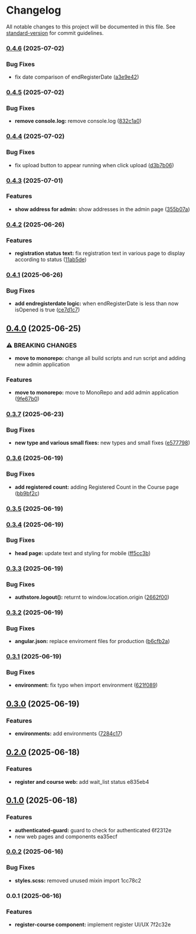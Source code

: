 # Changelog

All notable changes to this project will be documented in this file. See [standard-version](https://github.com/conventional-changelog/standard-version) for commit guidelines.

### [0.4.6](https://github.com/sspf-dss/sspf-web/compare/v0.4.5...v0.4.6) (2025-07-02)


### Bug Fixes

* fix date comparison of endRegisterDate ([a3e9e42](https://github.com/sspf-dss/sspf-web/commit/a3e9e42023bd61c7ad29a7b36a9d27c58518cb26))

### [0.4.5](https://github.com/sspf-dss/sspf-web/compare/v0.4.4...v0.4.5) (2025-07-02)


### Bug Fixes

* **remove console.log:** remove console.log ([832c1a0](https://github.com/sspf-dss/sspf-web/commit/832c1a0224456e637a6a3327791d90672e88e4bc))

### [0.4.4](https://github.com/sspf-dss/sspf-web/compare/v0.4.3...v0.4.4) (2025-07-02)


### Bug Fixes

* fix upload button to appear running when click upload ([d3b7b06](https://github.com/sspf-dss/sspf-web/commit/d3b7b06e37aba4d1fd400bd15bed52aee031952b))

### [0.4.3](https://github.com/sspf-dss/sspf-web/compare/v0.4.2...v0.4.3) (2025-07-01)


### Features

* **show address for admin:** show addresses in the admin page ([355b07a](https://github.com/sspf-dss/sspf-web/commit/355b07ad8f2d843bacd5a2ee5aa7e4943bf88ae5))

### [0.4.2](https://github.com/sspf-dss/sspf-web/compare/v0.4.1...v0.4.2) (2025-06-26)


### Features

* **registration status text:** fix registration text in various page to display according to status ([11ab5de](https://github.com/sspf-dss/sspf-web/commit/11ab5de5f0c16f796d544aeef261f0f7edd33b7b))

### [0.4.1](https://github.com/sspf-dss/sspf-web/compare/v0.4.0...v0.4.1) (2025-06-26)


### Bug Fixes

* **add endregisterdate logic:** when endRegisterDate is less than now isOpened is true ([ce7d1c7](https://github.com/sspf-dss/sspf-web/commit/ce7d1c72bb89d5b507d9c6bd71e9a4360d3c4f9c))

## [0.4.0](https://github.com/sspf-dss/sspf-web/compare/v0.3.7...v0.4.0) (2025-06-25)


### ⚠ BREAKING CHANGES

* **move to monorepo:** change all build scripts and run script and adding new admin application

### Features

* **move to monorepo:** move to MonoRepo and add admin application ([9fe67b0](https://github.com/sspf-dss/sspf-web/commit/9fe67b0de3c355a8b31abc3cb0c19f524fd74a99))

### [0.3.7](https://github.com/sspf-dss/sspf-web/compare/v0.3.6...v0.3.7) (2025-06-23)


### Bug Fixes

* **new type and various small fixes:** new types and small fixes ([e577798](https://github.com/sspf-dss/sspf-web/commit/e577798027e3352c8a16264cc94a3b5182a0fb20))

### [0.3.6](https://github.com/sspf-dss/sspf-web/compare/v0.3.5...v0.3.6) (2025-06-19)


### Bug Fixes

* **add registered count:** adding Registered Count in the Course page ([bb9bf2c](https://github.com/sspf-dss/sspf-web/commit/bb9bf2c10c20b7d871ba0f22a9406b6e97c51500))

### [0.3.5](https://github.com/sspf-dss/sspf-web/compare/v0.3.4...v0.3.5) (2025-06-19)

### [0.3.4](https://github.com/sspf-dss/sspf-web/compare/v0.3.3...v0.3.4) (2025-06-19)


### Bug Fixes

* **head page:** update text and styling for mobile ([ff5cc3b](https://github.com/sspf-dss/sspf-web/commit/ff5cc3b1a978c588cc6f342a48ed911303d186a3))

### [0.3.3](https://github.com/sspf-dss/sspf-web/compare/v0.3.2...v0.3.3) (2025-06-19)


### Bug Fixes

* **authstore.logout():** returnt to window.location.origin ([2662f00](https://github.com/sspf-dss/sspf-web/commit/2662f0082578af8f273780564e22048fc5b3336d))

### [0.3.2](https://github.com/sspf-dss/sspf-web/compare/v0.3.1...v0.3.2) (2025-06-19)


### Bug Fixes

* **angular.json:** replace enviroment files for production ([b6cfb2a](https://github.com/sspf-dss/sspf-web/commit/b6cfb2a2a1d29bdacc50151700de03f123e2ff66))

### [0.3.1](https://github.com/sspf-dss/sspf-web/compare/v0.3.0...v0.3.1) (2025-06-19)


### Bug Fixes

* **environment:** fix typo when import environment ([621f089](https://github.com/sspf-dss/sspf-web/commit/621f089ea938a0b367192ea9ca17ccb625047b1f))

## [0.3.0](https://github.com/sspf-dss/sspf-web/compare/v0.2.0...v0.3.0) (2025-06-19)


### Features

* **environments:** add environments ([7284c17](https://github.com/sspf-dss/sspf-web/commit/7284c17f34e926cfc57d58219649caa2d09fb34f))

## [0.2.0](///compare/v0.1.0...v0.2.0) (2025-06-18)


### Features

* **register and course web:** add wait_list status e835eb4

## [0.1.0](///compare/v0.0.2...v0.1.0) (2025-06-18)


### Features

* **authenticated-guard:** guard to check for authenticated 6f2312e
* new web pages and components ea35ecf

### [0.0.2](///compare/v0.0.1...v0.0.2) (2025-06-16)


### Bug Fixes

* **styles.scss:** removed unused mixin import 1cc78c2

### 0.0.1 (2025-06-16)


### Features

* **register-course component:** implement register UI/UX 7f2c32e

